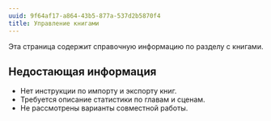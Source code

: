 ```yaml
---
uuid: 9f64af17-a864-43b5-877a-537d2b5870f4
title: Управление книгами
---
```


Эта страница содержит справочную информацию по разделу с книгами.

## Недостающая информация

- Нет инструкции по импорту и экспорту книг.
- Требуется описание статистики по главам и сценам.
- Не рассмотрены варианты совместной работы.
